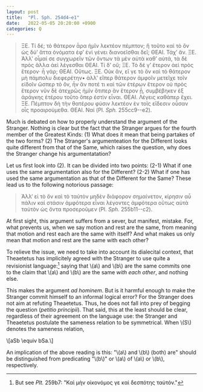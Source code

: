 ```yaml
---
layout: post
title:  "Pl. Sph. 254d4–e1"
date:   2022-05-05 20:20:00 +0900
categories: Q
---
```


> ΞΕ. Τί δέ; τὸ θάτερον ἆρα ἡμῖν λεκτέον πέμπτον; ἤ
τοῦτο καὶ τὸ ὄν ὡς δύ' ἄττα ὀνόματα ἐφʼ ἑνὶ γένει διανοεῖσθαι δεῖ;
ΘΕΑΙ. Τάχʼ ἄν.
ΞΕ. Ἀλλ' οἶμαί σε συγχωρεῖν τῶν ὄντων τὰ μὲν αὐτὰ
καθʼ αὑτά, τὰ δὲ πρὸς ἄλλα ἀεὶ λὲγεσθαι
ΘΕΑΙ. Τί δʼ οὔ;
ΞΕ. Τὸ δέ γʼ ἕτερον ἀεὶ πρὸς ἕτερον· ἦ γάρ;
ΘΕΑΙ. Οὕτως.
ΞΕ. Οὐκ ἄν, εἴ γε τὸ ὄν καὶ τὸ θάτερον μὴ πάμπολυ
διεφερέτην• ἀλλ' εἴπερ θάτερον ἀμφοῖν μετεῖχε τοῖν εἰδοῖν
ὥσπερ τὸ ὄν, ἦν ἄν ποτέ τι καὶ τῶν ἑτέρων ἕτερον οὐ πρὸς
ἕτερον νῦν δὲ ἀτεχρῶς ἡμῖν ὅτιπερ ἄν ἕτερον ᾖ, συμβέβηκεν ἐξ ἀράγκης ἑτέρου τοῦτο ὅπερ ἐστὶν εἶναι.
ΘΕΑΙ. Λέγεις καθάπερ ἔχει.
ΞΕ. Πέμπτον δὴ τὴν θατέρου φύσιν λεκτέον ἐν τοῖς
εἴδεσιν οὖσαν οἷς προαιρούμεθα.
ΘΕΑΙ. Ναί (Pl. *Sph.* 255cc9--e2).

Much is debated on how to properly understand the argument of the Stranger. Nothing is clear but the fact that the Stranger argues for the fourth member of the Greatest Kinds: (1) What does it mean that being partakes of the two forms? (2) The Stranger's argumenteation for the Different looks quite different from that of the Same, which raises the question, why does the Stranger change his argumentatation?

Let us first look into (2). It can be divided into two points: (2-1) What if one uses the same argumentation also for the Different? (2-2) What if one has used the same argumentation as that of the Different for the Same? These lead us to the following notorious passage:

> Ἀλλʼ εἰ τὸ ὄν καὶ τὸ ταὐτὸν μηδὲν διάφορον
σημαίνετον, κίρησιν αὖ πάλιν καὶ στάσιν ἀμφότερα εἶναι
λέγοντες ἀμφότερα οὕτως αὐτὰ ταὐτὸν ὡς ὄντα προσεροῦμεν (Pl. *Sph.* 255b11--c2).

At first sight, this argument suffers from a sever, but manifest, mistake. For, what prevents us, when we say motion and rest are the same, from meaning that motion and rest each are the same with itself? And what makes us only mean that motion and rest are the same with each other?

To relieve the issue, we need to take into account its dialecital context, that Theaetetus has implicitely agreed with the Stranger to use quite a revisionist language:[^1] saying that \\(a\\) and \\(b\\) are the same commits one to the claim that \\(a\\) and \\(b\\) are the same *with each other*, and nothing else. 

This makes the argument *ad hominem*. But is it harmful enough to make the Stranger commit himself to an informal logical error? For the Stranger does not aim at refuting Theaetetus. Thus, he does not fall into prey of begging the question (*petitio principii*). That said, this at the least should be clear, regardless of their agreement on the language use: the Stranger and Theaetetus postulate the sameness relation to be symmetrical. When \\(S\\) denotes the sameness relation,

\\[aSb \equiv bSa.\\]

An implication of the above reading is this: "\\(a\\) and \\(b\\) (both) are" should be distinguished from predicating "\\(b\\)" or \\(a\\) of \\(a\\) or \\(b\\), respectively.

[^1]: But see *Plt.* 259b7: "Καὶ μὴν οἰκονόμος γε καὶ δεσπότης ταὐτόν."